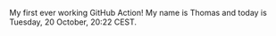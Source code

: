 My first ever working GitHub Action!
My name is Thomas and today is Tuesday, 20 October, 20:22 CEST. 
